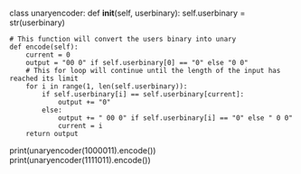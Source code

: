 class unaryencoder:
    def __init__(self, userbinary):
        self.userbinary = str(userbinary)

    # This function will convert the users binary into unary
    def encode(self):
        current = 0
        output = "00 0" if self.userbinary[0] == "0" else "0 0"
        # This for loop will continue until the length of the input has reached its limit
        for i in range(1, len(self.userbinary)):
            if self.userbinary[i] == self.userbinary[current]:
                output += "0"
            else:
                output += " 00 0" if self.userbinary[i] == "0" else " 0 0"
                current = i
        return output

print(unaryencoder(1000011).encode())
print(unaryencoder(1111011).encode())
